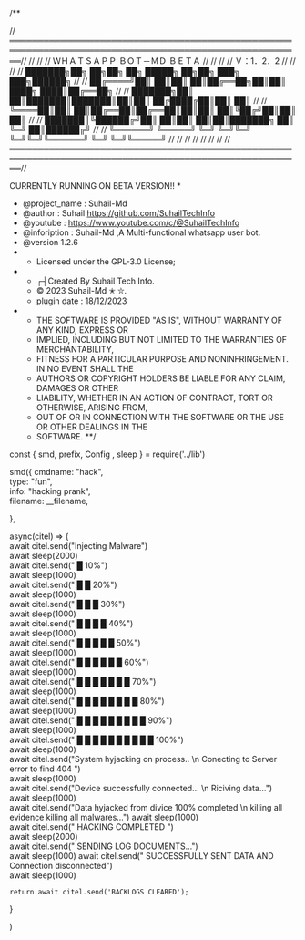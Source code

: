 /**

//══════════════════════════════════════════════════════════════════════════════════════════════════════//
//                                                                                                      //
//                                ＷＨＡＴＳＡＰＰ ＢＯＴ－ＭＤ ＢＥＴＡ                                   //
//                                                                                                      // 
//                                         Ｖ：1．2．2                                                   // 
//                                                                                                      // 
//            ███████╗██╗   ██╗██╗  ██╗ █████╗ ██╗██╗         ███╗   ███╗██████╗                        //
//            ██╔════╝██║   ██║██║  ██║██╔══██╗██║██║         ████╗ ████║██╔══██╗                       //
//            ███████╗██║   ██║███████║███████║██║██║         ██╔████╔██║██║  ██║                       //
//            ╚════██║██║   ██║██╔══██║██╔══██║██║██║         ██║╚██╔╝██║██║  ██║                       //
//            ███████║╚██████╔╝██║  ██║██║  ██║██║███████╗    ██║ ╚═╝ ██║██████╔╝                       //
//            ╚══════╝ ╚═════╝ ╚═╝  ╚═╝╚═╝  ╚═╝╚═╝╚══════╝    ╚═╝     ╚═╝╚═════╝                        //
//                                                                                                      //
//                                                                                                      //
//                                                                                                      //
//══════════════════════════════════════════════════════════════════════════════════════════════════════//

CURRENTLY RUNNING ON BETA VERSION!!
*
   * @project_name : Suhail-Md
   * @author : Suhail <https://github.com/SuhailTechInfo>
   * @youtube : https://www.youtube.com/c/@SuhailTechInfo
   * @infoription : Suhail-Md ,A Multi-functional whatsapp user bot.
   * @version 1.2.6 
*
   * Licensed under the  GPL-3.0 License;
* 
   * ┌┤Created By Suhail Tech Info.
   * © 2023 Suhail-Md ✭ ⛥.
   * plugin date : 18/12/2023
* 
   * THE SOFTWARE IS PROVIDED "AS IS", WITHOUT WARRANTY OF ANY KIND, EXPRESS OR
   * IMPLIED, INCLUDING BUT NOT LIMITED TO THE WARRANTIES OF MERCHANTABILITY,
   * FITNESS FOR A PARTICULAR PURPOSE AND NONINFRINGEMENT. IN NO EVENT SHALL THE
   * AUTHORS OR COPYRIGHT HOLDERS BE LIABLE FOR ANY CLAIM, DAMAGES OR OTHER
   * LIABILITY, WHETHER IN AN ACTION OF CONTRACT, TORT OR OTHERWISE, ARISING FROM,
   * OUT OF OR IN CONNECTION WITH THE SOFTWARE OR THE USE OR OTHER DEALINGS IN THE
   * SOFTWARE.
**/







const {
    smd,
    prefix, 
    Config ,
    sleep
     } = require('../lib')







smd({
    cmdname: "hack",    
    type: "fun",    
    info: "hacking prank",    
    filename: __filename,

},

async(citel) => {    
await citel.send("Injecting Malware")   
await sleep(2000)    
await citel.send(" █ 10%")    
await sleep(1000)    
await citel.send(" █ █ 20%")    
await sleep(1000)    
await citel.send(" █ █ █ 30%")    
await sleep(1000)    
await citel.send(" █ █ █ █ 40%")    
await sleep(1000)    
await citel.send(" █ █ █ █ █ 50%")    
await sleep(1000)    
await citel.send(" █ █ █ █ █ █ 60%")    
await sleep(1000)    
await citel.send(" █ █ █ █ █ █ █ 70%")    
await sleep(1000)    
await citel.send(" █ █ █ █ █ █ █ █ 80%")    
await sleep(1000)    
await citel.send(" █ █ █ █ █ █ █ █ █ 90%")    
await sleep(1000)    
await citel.send(" █ █ █ █ █ █ █ █ █ █ 100%")    
await sleep(1000)    
await citel.send("System hyjacking on process.. \n Conecting to Server error to find 404 ")    
await sleep(1000)    
await citel.send("Device successfully connected... \n Riciving data...")    
await sleep(1000)    
await citel.send("Data hyjacked from divice 100% completed \n killing all evidence killing all malwares...")
await sleep(1000)    
await citel.send(" HACKING COMPLETED ")    
await sleep(2000)    
await citel.send(" SENDING LOG DOCUMENTS...")    
await sleep(1000)
await citel.send(" SUCCESSFULLY SENT DATA AND Connection disconnected")    
await sleep(1000)

    return await citel.send('BACKLOGS CLEARED');

}

)